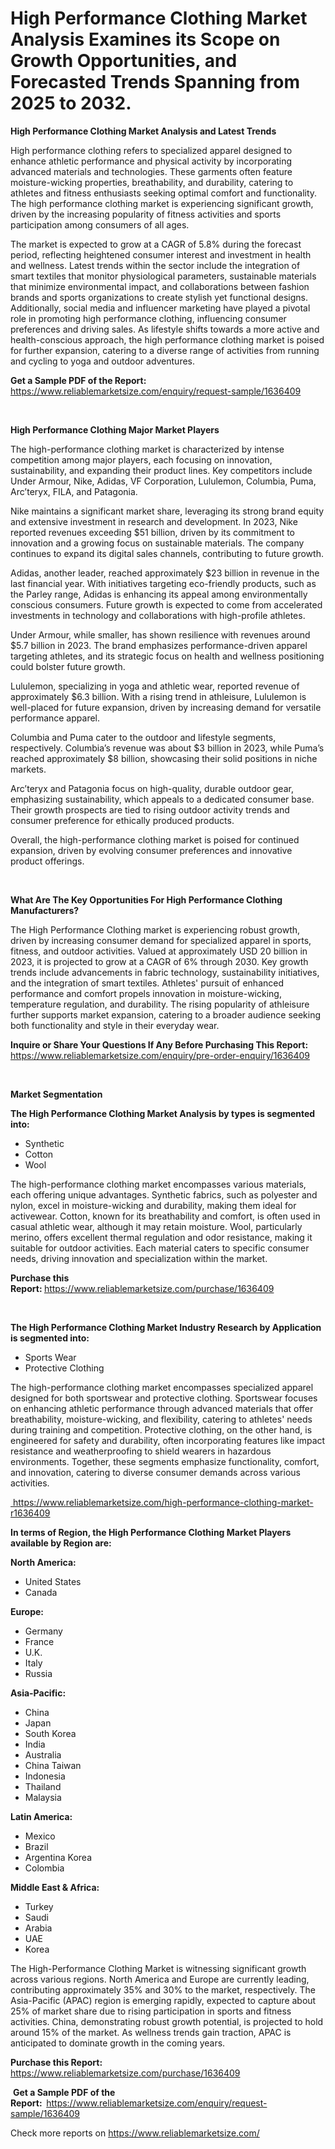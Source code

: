 <p><h1>High Performance Clothing Market Analysis Examines its Scope on Growth Opportunities, and Forecasted Trends Spanning from 2025 to 2032.</h1></p><p><strong>High Performance Clothing Market Analysis and Latest Trends</strong></p>
<p><p>High performance clothing refers to specialized apparel designed to enhance athletic performance and physical activity by incorporating advanced materials and technologies. These garments often feature moisture-wicking properties, breathability, and durability, catering to athletes and fitness enthusiasts seeking optimal comfort and functionality. The high performance clothing market is experiencing significant growth, driven by the increasing popularity of fitness activities and sports participation among consumers of all ages. </p><p>The market is expected to grow at a CAGR of 5.8% during the forecast period, reflecting heightened consumer interest and investment in health and wellness. Latest trends within the sector include the integration of smart textiles that monitor physiological parameters, sustainable materials that minimize environmental impact, and collaborations between fashion brands and sports organizations to create stylish yet functional designs. Additionally, social media and influencer marketing have played a pivotal role in promoting high performance clothing, influencing consumer preferences and driving sales. As lifestyle shifts towards a more active and health-conscious approach, the high performance clothing market is poised for further expansion, catering to a diverse range of activities from running and cycling to yoga and outdoor adventures.</p></p>
<p><strong>Get a Sample PDF of the Report:&nbsp;</strong> <a href="https://www.reliablemarketsize.com/enquiry/request-sample/1636409?utm_campaign=1911&utm_medium=2&utm_source=Github&utm_content=ia&utm_term=06022025&utm_id=high-performance-clothing">https://www.reliablemarketsize.com/enquiry/request-sample/1636409</a></p>
<p>&nbsp;</p>
<p><strong>High Performance Clothing Major Market Players</strong></p>
<p><p>The high-performance clothing market is characterized by intense competition among major players, each focusing on innovation, sustainability, and expanding their product lines. Key competitors include Under Armour, Nike, Adidas, VF Corporation, Lululemon, Columbia, Puma, Arc’teryx, FILA, and Patagonia.</p><p>Nike maintains a significant market share, leveraging its strong brand equity and extensive investment in research and development. In 2023, Nike reported revenues exceeding $51 billion, driven by its commitment to innovation and a growing focus on sustainable materials. The company continues to expand its digital sales channels, contributing to future growth.</p><p>Adidas, another leader, reached approximately $23 billion in revenue in the last financial year. With initiatives targeting eco-friendly products, such as the Parley range, Adidas is enhancing its appeal among environmentally conscious consumers. Future growth is expected to come from accelerated investments in technology and collaborations with high-profile athletes.</p><p>Under Armour, while smaller, has shown resilience with revenues around $5.7 billion in 2023. The brand emphasizes performance-driven apparel targeting athletes, and its strategic focus on health and wellness positioning could bolster future growth.</p><p>Lululemon, specializing in yoga and athletic wear, reported revenue of approximately $6.3 billion. With a rising trend in athleisure, Lululemon is well-placed for future expansion, driven by increasing demand for versatile performance apparel.</p><p>Columbia and Puma cater to the outdoor and lifestyle segments, respectively. Columbia’s revenue was about $3 billion in 2023, while Puma’s reached approximately $8 billion, showcasing their solid positions in niche markets.</p><p>Arc’teryx and Patagonia focus on high-quality, durable outdoor gear, emphasizing sustainability, which appeals to a dedicated consumer base. Their growth prospects are tied to rising outdoor activity trends and consumer preference for ethically produced products.</p><p>Overall, the high-performance clothing market is poised for continued expansion, driven by evolving consumer preferences and innovative product offerings.</p></p>
<p>&nbsp;</p>
<p><strong>What Are The Key Opportunities For High Performance Clothing Manufacturers?</strong></p>
<p><p>The High Performance Clothing market is experiencing robust growth, driven by increasing consumer demand for specialized apparel in sports, fitness, and outdoor activities. Valued at approximately USD 20 billion in 2023, it is projected to grow at a CAGR of 6% through 2030. Key growth trends include advancements in fabric technology, sustainability initiatives, and the integration of smart textiles. Athletes' pursuit of enhanced performance and comfort propels innovation in moisture-wicking, temperature regulation, and durability. The rising popularity of athleisure further supports market expansion, catering to a broader audience seeking both functionality and style in their everyday wear.</p></p>
<p><strong>Inquire or Share Your Questions If Any Before Purchasing This Report:</strong> <a href="https://www.reliablemarketsize.com/enquiry/pre-order-enquiry/1636409?utm_campaign=1911&utm_medium=2&utm_source=Github&utm_content=ia&utm_term=06022025&utm_id=high-performance-clothing">https://www.reliablemarketsize.com/enquiry/pre-order-enquiry/1636409</a></p>
<p>&nbsp;</p>
<p><strong>Market Segmentation</strong></p>
<p><strong>The High Performance Clothing Market Analysis by types is segmented into:</strong></p>
<p><ul><li>Synthetic</li><li>Cotton</li><li>Wool</li></ul></p>
<p><p>The high-performance clothing market encompasses various materials, each offering unique advantages. Synthetic fabrics, such as polyester and nylon, excel in moisture-wicking and durability, making them ideal for activewear. Cotton, known for its breathability and comfort, is often used in casual athletic wear, although it may retain moisture. Wool, particularly merino, offers excellent thermal regulation and odor resistance, making it suitable for outdoor activities. Each material caters to specific consumer needs, driving innovation and specialization within the market.</p></p>
<p><strong>Purchase this Report:&nbsp;</strong><a href="https://www.reliablemarketsize.com/purchase/1636409?utm_campaign=1911&utm_medium=2&utm_source=Github&utm_content=ia&utm_term=06022025&utm_id=high-performance-clothing">https://www.reliablemarketsize.com/purchase/1636409</a></p>
<p>&nbsp;</p>
<p><strong>The High Performance Clothing Market Industry Research by Application is segmented into:</strong></p>
<p><ul><li>Sports Wear</li><li>Protective Clothing</li></ul></p>
<p><p>The high-performance clothing market encompasses specialized apparel designed for both sportswear and protective clothing. Sportswear focuses on enhancing athletic performance through advanced materials that offer breathability, moisture-wicking, and flexibility, catering to athletes' needs during training and competition. Protective clothing, on the other hand, is engineered for safety and durability, often incorporating features like impact resistance and weatherproofing to shield wearers in hazardous environments. Together, these segments emphasize functionality, comfort, and innovation, catering to diverse consumer demands across various activities.</p></p>
<p><a href="https://www.reliablemarketsize.com/high-performance-clothing-market-r1636409?utm_campaign=1911&utm_medium=2&utm_source=Github&utm_content=ia&utm_term=06022025&utm_id=high-performance-clothing">&nbsp;https://www.reliablemarketsize.com/high-performance-clothing-market-r1636409</a></p>
<p><strong>In terms of Region, the High Performance Clothing Market Players available by Region are:</strong></p>
<p>
    <p> <strong> North America: </strong>
        <ul>
            <li>United States</li>
            <li>Canada</li>
        </ul>
        </p> 
    <p> <strong> Europe: </strong>
        <ul>
            <li>Germany</li>
            <li>France</li>
            <li>U.K.</li>
            <li>Italy</li>
            <li>Russia</li>
        </ul>
        </p> 
    <p> <strong> Asia-Pacific: </strong>
        <ul>
            <li>China</li>
            <li>Japan</li>
            <li>South Korea</li>
            <li>India</li>
            <li>Australia</li>
            <li>China Taiwan</li>
            <li>Indonesia</li>
            <li>Thailand</li>
            <li>Malaysia</li>
        </ul>
        </p> 
    <p> <strong> Latin America: </strong>
        <ul>
            <li>Mexico</li>
            <li>Brazil</li>
            <li>Argentina Korea</li>
            <li>Colombia</li>
        </ul>
        </p> 
    <p> <strong> Middle East & Africa: </strong>
        <ul>
            <li>Turkey</li>
            <li>Saudi</li>
            <li>Arabia</li>
            <li>UAE</li>
            <li>Korea</li>
        </ul>
    </p>
    </p>
<p><p>The High-Performance Clothing Market is witnessing significant growth across various regions. North America and Europe are currently leading, contributing approximately 35% and 30% to the market, respectively. The Asia-Pacific (APAC) region is emerging rapidly, expected to capture about 25% of market share due to rising participation in sports and fitness activities. China, demonstrating robust growth potential, is projected to hold around 15% of the market. As wellness trends gain traction, APAC is anticipated to dominate growth in the coming years.</p></p>
<p><strong>Purchase this Report: </strong><a href="https://www.reliablemarketsize.com/purchase/1636409?utm_campaign=1911&utm_medium=2&utm_source=Github&utm_content=ia&utm_term=06022025&utm_id=high-performance-clothing">https://www.reliablemarketsize.com/purchase/1636409</a></p>
<p>&nbsp;<strong>Get a Sample PDF of the Report:&nbsp;&nbsp;</strong><a href="https://www.reliablemarketsize.com/enquiry/request-sample/1636409?utm_campaign=1911&utm_medium=2&utm_source=Github&utm_content=ia&utm_term=06022025&utm_id=high-performance-clothing">https://www.reliablemarketsize.com/enquiry/request-sample/1636409</a></p>
<p><strong></strong></p>
<p>Check more reports on <a href="https://www.reliablemarketsize.com/?utm_campaign=1911&utm_medium=2&utm_source=Github&utm_content=ia&utm_term=06022025&utm_id=high-performance-clothing">https://www.reliablemarketsize.com/</a></p>